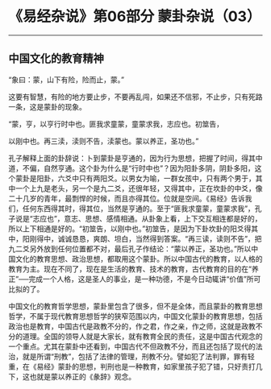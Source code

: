 # 《易经杂说》第06部分 蒙卦杂说（03）

------

## 中国文化的教育精神

“象曰：蒙，山下有险，险而止，蒙。”

这要有智慧，有险的地方要止步，不要再乱闯，如果还不信邪，不止步，只有死路一条，这是蒙卦的现象。

“蒙，亨，以亨行时中也。匪我求童蒙，童蒙求我，志应也。初筮告，

以刚中也。再三渎，渎则不告，渎蒙也。蒙以养正，圣功也。”

孔子解释上面的卦辞说：卜到蒙卦是亨通的，因为行为思想，把握了时间，得其中道，不偏，自然亨通。这个卦为什么是“行时中也”？因为阳卦多阴，阴卦多阳，这个蒙卦是阳卦，六爻中只有两阳爻。以男女为喻，一群女孩中，只有两个男于，其中一个上九是老头，另一个是九二爻，还很年轻，又得其中，正在坎卦的中爻，像二十几岁的青年，最剽悍的时候，而且亦得其位。位就是空间。《易经》告诉我们，任何东西得其时，得其位，当然是亨通的。至于“匪我求童蒙，童蒙求我”，孔子说是“志应也”，意志、思想、感情相通。从卦象上看，上下交互相连都是好的，所以上下相通是好的。“初筮告，以刚中也。”初筮告，是因为下卦坎卦的阳爻得其中，阳刚得中，诚诚恳恳，爽朗、坦白，当然得到答案。“再三读，读则不告”，把九二爻另外放到任何位置都不对，最后孔子作结论：“蒙以养正，圣功也。”所以中国文化的教育思想、政治思想，都取用这个蒙卦。所以中国古代的教育，以人格的教育为主。现在不同了，现在是生活的教育、技术的教育，古代教育的目的在“养正”──完成一个人格，这是圣人的事业，是一种功德，不是今日动辄讲“价值”所可比拟的了。

中国文化的教育哲学思想，蒙卦里包含了很多，但不是全体，而且蒙卦的教育思想哲学，不属于现代教育思想哲学的狭窄范围以内，中国文化蒙卦的教育思想，包括政治也是教育，中国古代是政教不分的，作之君，作之亲，作之师，这就是政教不分的道理。全国的领导人就是大家长，就有教育全民的责任，这是中国古代观念的一个重点。尤其在蒙卦中还看到，中国古代不但政教不分，而且还包括了现代的法治，就是所谓“刑教”，包括了法律的管理，刑教不分。譬如犯了法判罪，罪有轻重，在《易经》蒙卦的思想，判刑也是一种教育，如家里孩子犯了错，只好责打几下，这也就是蒙以养正的《彖辞》观念。